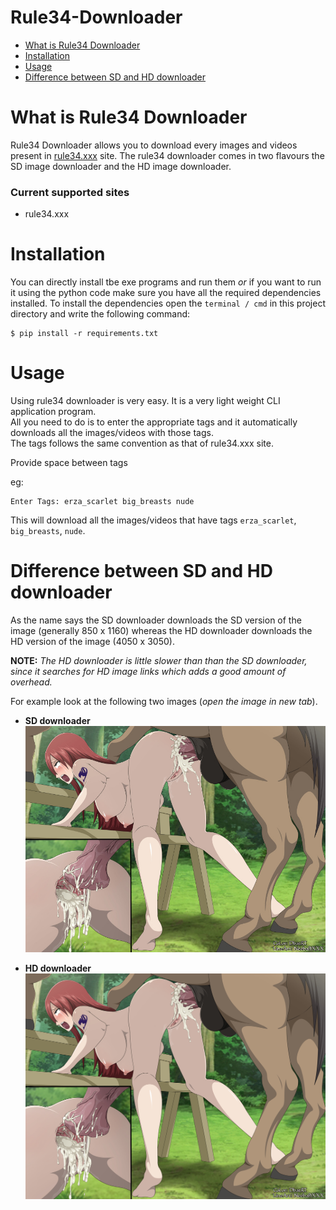 # Rule34-Downloader

* [What is Rule34 Downloader](#what-is-rule34-downloader)
* [Installation](#installation)
* [Usage](#usage)
* [Difference between SD and HD downloader](#difference-between-sd-and-hd-downloader)

# What is Rule34 Downloader
Rule34 Downloader allows you to download every images and videos present in [rule34.xxx](https://rule34.xxx) site. The rule34 downloader comes in two flavours the SD image downloader and the HD image downloader.

### Current supported sites
  * rule34.xxx

# Installation
You can directly install tbe exe programs and run them _or_ if you want to run it using the python code make sure you have all the required dependencies installed. To install the dependencies open the ```terminal / cmd``` in this project directory and write the following command:
```
$ pip install -r requirements.txt
```
# Usage
Using rule34 downloader is very easy. It is a very light weight CLI application program.  
All you need to do is to enter the appropriate tags and it automatically downloads all the images/videos with those tags.  
The tags follows the same convention as that of rule34.xxx site.

Provide space between tags

eg:
```
Enter Tags: erza_scarlet big_breasts nude
```
This will download all the images/videos that have tags  ```erza_scarlet```, ```big_breasts```, ```nude```. 

# Difference between SD and HD downloader
As the name says the SD downloader downloads the SD version of the image (generally 850 x 1160) whereas the HD downloader downloads the HD version of the image (4050 x 3050).  

__NOTE:__ _The HD downloader is little slower than than the SD downloader, since it searches for HD image links which adds a good amount of overhead._

For example look at the following two images (_open the image in new tab_).
* __SD downloader__
  ![sd-image](imgs/r34-img2-sd.jpg)
  
* __HD downloader__
  ![hd-image](imgs/r34-img2-hd.jpg)
